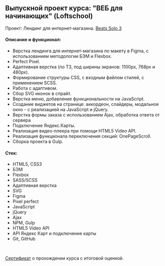 ## Выпускной проект курса: "ВЕБ для начинающих" (Loftschool)

Проект: Лендинг для интернет-магазина.
[Beats Solo 3](https://kalinin-vlad.github.io/Beats/dist/)

#### Описание и функционал:

- Верстка лендинга для интернет-магазина по макету в Figma, с использованием методологии БЭМ и Flexbox.
- Perfect Pixel.
- Адаптивная верстка (по ТЗ, под ширины экранов: 1100px, 768px и 480px).
- Формирование структуры CSS, с входным файлом стилей, с применением SCSS.
- Работа с адаптивом.
- Сбор SVG иконок в спрайт.
- Верстка меню, добавление функциональности на JavaScript.
- Создание виджетов на странице: аккордеон, слайдеры, модальное окно - с реализацией на JavaScript и jQuery.
- Верстка формы заказа с использованием Ajax, обработка ответа от сервера
- Подключение Яндекс.Карты.
- Реализация видео-плеера при помощи HTML5 Video API.
- Реализация функционала переключения секций: OnePageScroll.
- Сборка проекта в Gulp.

#### Стек:
- HTML5, CSS3
- БЭМ
- Flexbox
- SASS/SCSS
- Адаптивная верстка
- SVG
- Figma
- Pixel perfect
- JavaScript
- jQuery
- Ajax
- NPM, Gulp
- HTML5 Video API
- API Яндекс Карт и подключение карты
- Git, GitHub

<br>
<p><a href="https://loftschool.com/diploma/EA1654169999/ru/pdf">Сертификат</a> о прохождении курса с итоговой оценкой.</p>

